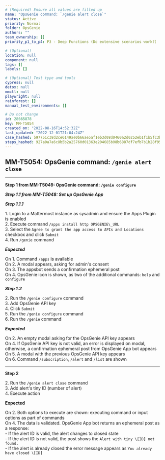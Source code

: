```yaml
---
# (Required) Ensure all values are filled up
name: "OpsGenie command: `/genie alert close`"
status: Active
priority: Normal
folder: OpsGenie
authors: ""
team_ownership: []
priority_p1_to_p4: P3 - Deep Functions (Do extensive scenarios work?)

# (Optional)
location: null
component: null
tags: []
labels: []

# (Optional) Test type and tools
cypress: null
detox: null
mmctl: null
playwright: null
rainforest: []
manual_test_environments: []

# Do not change
id: 28665878
key: MM-T5054
created_on: "2022-08-16T14:52:32Z"
last_updated: "2022-12-01T21:04:24Z"
case_hashed: b97751c38d2ce6149ae0b66ae5af1eb3d08d0460a2d0252eb1f1b5fc3bc103ca8e15fad84579064d13874cceee91cbf9
steps_hashed: 927a0a7a6c8b5b2a25760d01363e204685b08b6887df7efb7b1b28f951c1d26160f8321ae08c4b2fa9dcdac8bf709a3f
---
```


<!-- (Auto-generated) Based on frontmatter's "key" and "name" -->

## MM-T5054: OpsGenie command: `/genie alert close`

---

**Step 1 from MM-T5049: OpsGenie command: `/genie configure`**

<!-- (Auto-generated) Note: Steps 1.1 to 1.2 should not be updated here. Instead, modify directly to the referenced MM-T5049 test case. -->

_**Step 1.1 from MM-T5048: Set up OpsGenie App**_

<!-- (Auto-generated) Note: Step 1.1.1 should not be updated here. Instead, modify directly to the referenced MM-T5048 test case. -->

_**Step 1.1.1**_

1\. Login to a Mattermost instance as sysadmin and ensure the Apps Plugin is enabled\
2\. Execute command `/apps install http OPSGENIE\_URL`\
3\. Select the `Agree to grant the app access to APIs and Locations` checkbox and click `Submit`\
4\. Run `/genie` command

_**Expected**_

On 1. Command `/apps` is available\
On 2. A modal appears, asking for admin's consent\
On 3. The appsbot sends a confirmation ephemeral post\
On 4. OpsGenie icon is shown, as two of the additional commands: `help` and `configure`

_**Step 1.2**_

2\. Run the `/genie configure` command\
3\. Add OpsGenie API key\
4\. Click `Submit`\
5\. Run the `/genie configure` command\
6\. Run the `/genie` command

_**Expected**_

On 2. An empty modal asking for the OpsGenie API key appears\
On 4. If OpsGenie API key is not valid, an error is displayed on modal, otherwise, a confirmation ephemeral post from OpsGenie App bot appears\
On 5. A modal with the previous OpsGenie API key appears\
On 6. Command `/subscription`, `/alert` and `/list` are shown

---

**Step 2**

2\. Run the `/genie alert close` command\
3\. Add alert's tiny ID (number of alert)\
4\. Execute action

**Expected**

On 2. Both options to execute are shown: executing command or input options as part of commands\
On 4. The data is validated. OpsGenie App bot returns an ephemeral post as a response:\
\- If the alert ID is valid, the alert changes to closed state\
\- If the alert ID is not valid, the post shows the `Alert with tiny \[ID] not found.`\
\- If the alert is already closed the error message appears as `You already have closed \[ID]`
